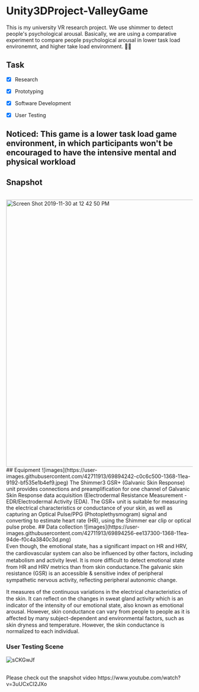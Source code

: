 # Unity3DProject-ValleyGame
This is my university VR research project. We use shimmer to detect people's psychological arousal. Basically, we are using a comparative experiment to compare people psychological arousal in lower task load environemnt, and higher take load environment. 🥳🥳 <br/>
## Task 
- [x] Research 
- [x] Prototyping 
- [x] Software Development 
- [x] User Testing 


## Noticed: This game is a lower task load game environment, in which participants won't be encouraged to have the intensive mental and physical workload 
## Snapshot 
<br/>
<img width="719" alt="Screen Shot 2019-11-30 at 12 42 50 PM" src="https://user-images.githubusercontent.com/42711913/69902159-ef2eb980-13d5-11ea-881e-3b51c63cb439.png">
## Equipment 
![images](https://user-images.githubusercontent.com/42711913/69894242-c0c6c500-1368-11ea-9192-bf535e1b4ef9.jpeg)
The Shimmer3 GSR+ (Galvanic Skin Response) unit provides connections and preamplification for one channel of Galvanic Skin Response data acquisition (Electrodermal Resistance Measurement - EDR/Electrodermal Activity (EDA). The GSR+ unit is suitable for measuring the electrical characteristics or conductance of your skin, as well as capturing an Optical Pulse/PPG (Photoplethysmogram) signal and converting to estimate heart rate (HR), using the Shimmer ear clip or optical pulse probe.
## Data collection  
![images](https://user-images.githubusercontent.com/42711913/69894256-ee137300-1368-11ea-94de-f0c4a3840c3d.png)
<br/>
Even though, the emotional state, has a signiﬁcant impact on HR and HRV, the cardiovascular system can also be inﬂuenced by other factors, including metabolism and activity level. It is more diﬃcult to detect emotional state from HR and HRV metrics than from skin conductance.The galvanic skin resistance (GSR) is an accessible & sensitive index of peripheral sympathetic nervous activity, reﬂecting peripheral autonomic change.

It measures of the continuous variations in the electrical characteristics of the skin. It can reﬂect on the changes in sweat gland activity which is an indicator of the intensity of our emotional state, also known as emotional arousal. However, skin conductance can vary from people to people as it is aﬀected by many subject-dependent and environmental factors, such as skin dryness and temperature. However, the skin conductance is normalized to each individual. 


### User Testing Scene 
![sCKGwJf](https://user-images.githubusercontent.com/42711913/69894328-09cb4900-136a-11ea-8ae9-f2a8a94dc127.png)

<br/>
Please check out the snapshot video https://www.youtube.com/watch?v=3uUCxCI2JXo
